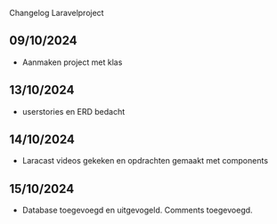Changelog Laravelproject

## 09/10/2024
* Aanmaken project met klas

## 13/10/2024
* userstories en ERD bedacht

## 14/10/2024
* Laracast videos gekeken en opdrachten gemaakt met components

## 15/10/2024
* Database toegevoegd en uitgevogeld. Comments toegevoegd. 
